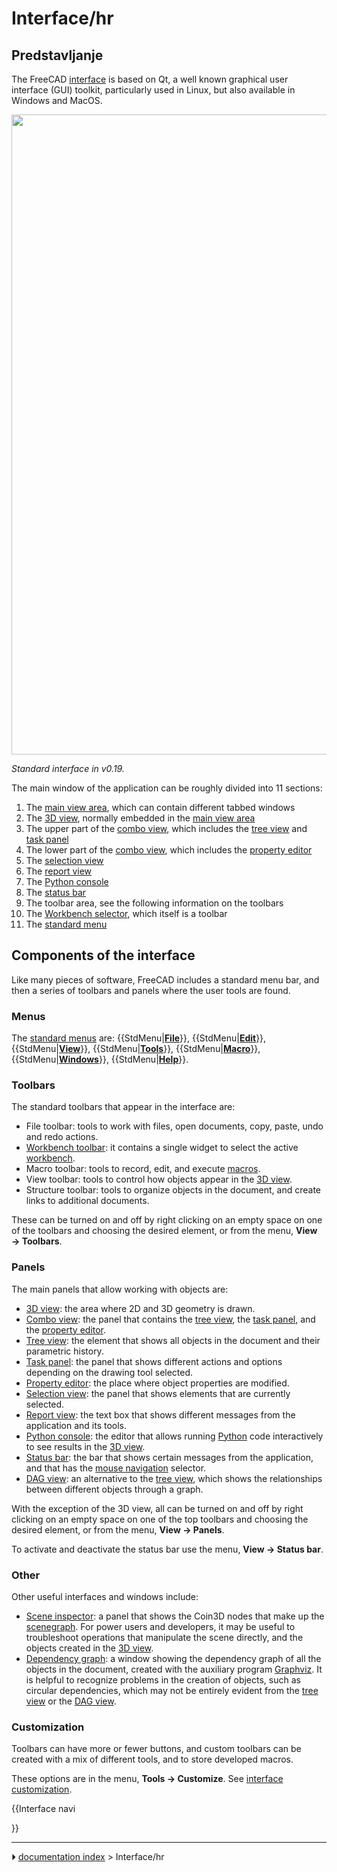# Interface/hr
## Predstavljanje

The FreeCAD [interface](interface.md) is based on Qt, a well known graphical user interface (GUI) toolkit, particularly used in Linux, but also available in Windows and MacOS.

<img alt="" src=images/FreeCAD_interface_base_divisions.svg  style="width:1024px;">



*Standard interface in v0.19.*

The main window of the application can be roughly divided into 11 sections:

1.  The [main view area](main_view_area.md), which can contain different tabbed windows
2.  The [3D view](3D_view.md), normally embedded in the [main view area](main_view_area.md)
3.  The upper part of the [combo view](combo_view.md), which includes the [tree view](tree_view.md) and [task panel](task_panel.md)
4.  The lower part of the [combo view](combo_view.md), which includes the [property editor](property_editor.md)
5.  The [selection view](selection_view.md)
6.  The [report view](report_view.md)
7.  The [Python console](Python_console.md)
8.  The [status bar](status_bar.md)
9.  The toolbar area, see the following information on the toolbars
10. The [Workbench selector](Std_Workbench.md), which itself is a toolbar
11. The [standard menu](Standard_Menu.md)

## Components of the interface 

Like many pieces of software, FreeCAD includes a standard menu bar, and then a series of toolbars and panels where the user tools are found.

### Menus

The [standard menus](Standard_Menu.md) are: {{StdMenu|[**File**](Std_File_Menu.md)}}, {{StdMenu|[**Edit**](Std_Edit_Menu.md)}}, {{StdMenu|[**View**](Std_View_Menu.md)}}, {{StdMenu|[**Tools**](Std_Tools_Menu.md)}}, {{StdMenu|[**Macro**](Std_Macro_Menu.md)}}, {{StdMenu|[**Windows**](Std_Windows_Menu.md)}}, {{StdMenu|[**Help**](Std_Help_Menu.md)}}.

### Toolbars

The standard toolbars that appear in the interface are:

-   File toolbar: tools to work with files, open documents, copy, paste, undo and redo actions.
-   [Workbench toolbar](Std_Workbench.md): it contains a single widget to select the active [workbench](workbenches.md).
-   Macro toolbar: tools to record, edit, and execute [macros](macros.md).
-   View toolbar: tools to control how objects appear in the [3D view](3D_view.md).
-   Structure toolbar: tools to organize objects in the document, and create links to additional documents.

These can be turned on and off by right clicking on an empty space on one of the toolbars and choosing the desired element, or from the menu, **View → Toolbars**.

### Panels

The main panels that allow working with objects are:

-   [3D view](3D_view.md): the area where 2D and 3D geometry is drawn.
-   [Combo view](Combo_view.md): the panel that contains the [tree view](tree_view.md), the [task panel](task_panel.md), and the [property editor](property_editor.md).
-   [Tree view](Tree_view.md): the element that shows all objects in the document and their parametric history.
-   [Task panel](Task_panel.md): the panel that shows different actions and options depending on the drawing tool selected.
-   [Property editor](Property_editor.md): the place where object properties are modified.
-   [Selection view](Selection_view.md): the panel that shows elements that are currently selected.
-   [Report view](Report_view.md): the text box that shows different messages from the application and its tools.
-   [Python console](Python_console.md): the editor that allows running [Python](Python.md) code interactively to see results in the [3D view](3D_view.md).
-   [Status bar](Status_bar.md): the bar that shows certain messages from the application, and that has the [mouse navigation](Mouse_navigation.md) selector.
-   [DAG view](DAG_view.md): an alternative to the [tree view](tree_view.md), which shows the relationships between different objects through a graph.

With the exception of the 3D view, all can be turned on and off by right clicking on an empty space on one of the top toolbars and choosing the desired element, or from the menu, **View → Panels**.

To activate and deactivate the status bar use the menu, **View → Status bar**.

### Other

Other useful interfaces and windows include:

-   [Scene inspector](Std_SceneInspector.md): a panel that shows the Coin3D nodes that make up the [scenegraph](Scenegraph.md). For power users and developers, it may be useful to troubleshoot operations that manipulate the scene directly, and the objects created in the [3D view](3D_view.md).
-   [Dependency graph](Std_DependencyGraph.md): a window showing the dependency graph of all the objects in the document, created with the auxiliary program [Graphviz](https://graphviz.org/). It is helpful to recognize problems in the creation of objects, such as circular dependencies, which may not be entirely evident from the [tree view](Tree_view.md) or the [DAG view](DAG_view.md).

### Customization

Toolbars can have more or fewer buttons, and custom toolbars can be created with a mix of different tools, and to store developed macros.

These options are in the menu, **Tools → Customize**. See [interface customization](Interface_Customization.md).


{{Interface navi

}}



---
⏵ [documentation index](../README.md) > Interface/hr
